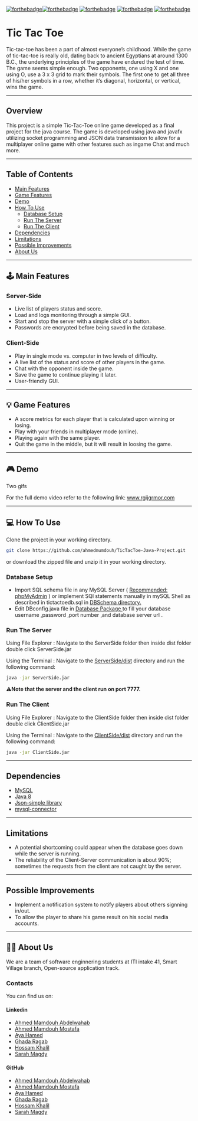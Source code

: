 [![forthebadge](https://forthebadge.com/images/badges/built-by-developers.svg)](https://forthebadge.com)[![forthebadge](https://forthebadge.com/images/badges/uses-brains.svg)](https://forthebadge.com)
[![forthebadge](https://forthebadge.com/images/badges/powered-by-coffee.svg)](https://forthebadge.com)
[![forthebadge](https://forthebadge.com/images/badges/powered-by-black-magic.svg)](https://forthebadge.com)
[![forthebadge](https://forthebadge.com/images/badges/makes-people-smile.svg)](https://forthebadge.com)


# **Tic Tac Toe**

Tic-tac-toe has been a part of almost everyone’s childhood.
While the game of tic-tac-toe is really old, dating back to ancient Egyptians at around 1300 B.C., the underlying principles of the game have endured the test of time. The game seems simple enough. Two opponents, one using X and one using O, use a 3 x 3 grid to mark their symbols. The first one to get all three of his/her symbols in a row, whether it’s diagonal, horizontal, or vertical, wins the game.

---
## Overview

This project is a simple Tic-Tac-Toe online game developed as a final project for the java course.
The game is developed using java and javafx utilizing socket programming
and JSON data transmission to allow for a multiplayer online game with other features such as ingame Chat and much more.

---
## Table of Contents

<!-- TOC -->
- [Main Features](https://github.com/ahmedmumdouh/TicTacToe-Java-Project/blob/master/README.md#%EF%B8%8F-main-features)
- [Game Features](https://github.com/ahmedmumdouh/TicTacToe-Java-Project/blob/master/README.md#-game-features)
- [Demo](https://github.com/ahmedmumdouh/TicTacToe-Java-Project/blob/master/README.md#-demo)
- [How To Use](https://github.com/ahmedmumdouh/TicTacToe-Java-Project/blob/master/README.md#-how-to-use)
    - [Database Setup](#database-setup)
    - [Run The Server](#run-the-server)
    - [Run The Client](#run-the-client)
- [Dependencies](#dependencies)
- [Limitations](#limitations)
- [Possible Improvements](#possible-improvements)
- [About Us](https://github.com/ahmedmumdouh/TicTacToe-Java-Project/blob/master/README.md#-about-us)

<!-- /TOC -->



---
## 🕹️ Main Features

### Server-Side

- Live list of players status and score.
- Load and logs monitoring through a simple GUI.
- Start and stop the server with a simple click of a button.
- Passwords are encrypted before being saved in the database.

### Client-Side

- Play in single mode vs. computer in two levels of difficulty.
- A live list of the status and score of other players in the game.
- Chat with the opponent inside the game.
- Save the game to continue playing it later.
- User-friendly GUI.

---
## 💡 Game Features

- A score metrics for each player that is calculated upon winning or losing.
- Play with your friends in multiplayer mode (online).
- Playing again with the same player.
- Quit the game in the middle, but it will result in loosing the game.

---
## 🎮 Demo

Two gifs



For the full demo video refer to the following link: www.rgijgrmor.com

---
## 💻 How To Use

Clone the project in your working directory.

```bash
git clone https://github.com/ahmedmumdouh/TicTacToe-Java-Project.git
```

or download the zipped file and unzip it in your working directory.


### Database Setup

- Import SQL schema file in any MySQL Server ( <u>Recommended: phpMyAdmin</u> ) or implement SQl statements manually in mySQL Shell as described in tictactoedb.sql in [DBSchema directory.](https://github.com/ahmedmumdouh/TicTacToe-Java-Project/tree/master/ServerSide/DBSchema)
- Edit DBconfig.java file in  [Database Package ](https://github.com/ahmedmumdouh/TicTacToe-Java-Project/tree/master/ServerSide/src/database ) to fill your database username ,password ,port number ,and database server url .

### Run The Server

Using File Explorer : Navigate to the ServerSide folder then inside dist folder double click ServerSide.jar

Using the Terminal : Navigate to the [ServerSide/dist](https://github.com/ahmedmumdouh/TicTacToe-Java-Project/tree/master/ServerSide/dist) directory and run the following command:

```bash
java -jar ServerSide.jar
```

⚠️**Note that the server and the client run on port 7777.**

### Run The Client

Using File Explorer : Navigate to the ClientSide folder then inside dist folder double click ClientSide.jar

Using the Terminal : Navigate to the [ClientSide/dist](https://github.com/ahmedmumdouh/TicTacToe-Java-Project/tree/master/ClientSide/dist) directory and run the following command:

```bash
java -jar ClientSide.jar
```

---
## Dependencies

* [MySQL](https://www.mysql.com/)
* [Java 8](https://www.oracle.com/java/technologies/javase/javase-jdk8-downloads.html/)
* [Json-simple library](https://github.com/fangyidong/json-simple)
* [mysql-connector](https://dev.mysql.com/downloads/connector/j/)


---
## Limitations

- A potential shortcoming could appear when the database goes down while the server is running.
- The reliability of the Client-Server communication is about 90%; sometimes the requests from the client are not caught by the server.

---
## Possible Improvements

- Implement a notification system to notify players about others signning in/out.
- To allow the player to share his game result on his social media accounts.
---
## 👨‍💻 About Us

We are a team of software enginnering students at ITI intake 41, Smart Village branch, Open-source application track.

### Contacts

You can find us on:

#### Linkedin

- [Ahmed Mamdouh Abdelwahab](https://www.linkedin.com/in/ahmed-mamdouh-935120100/)
- [Ahmed Mamdouh Mostafa](https://www.linkedin.com/in/ahmed-mamdouh-816273134/)
- [Aya Hamed](https://www.linkedin.com/in/aya-hamed/)
- [Ghada Ragab](https://www.linkedin.com/in/ghadaragab/)
- [Hossam Khalil](https://www.linkedin.com/in/hossam-khalil01/)
- [Sarah Magdy](https://www.linkedin.com/in/sarah-mostafa-0647b61b8/)

#### GitHub

- [Ahmed Mamdouh Abdelwahab](https://github.com/ahmedmumdouh)
- [Ahmed Mamdouh Mostafa](https://github.com/AhmedMamdouh996)
- [Aya Hamed](https://github.com/AyaHamedd)
- [Ghada Ragab](https://github.com/ghadara109)
- [Hossam Khalil](https://github.com/hossamkhalil01)
- [Sarah Magdy](https://github.com/SarahOuf)
